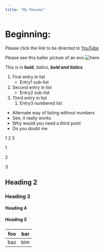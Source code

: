 ```yaml
---
title: "My Resume"
---
```


# Beginning:

Please click the link to be directed to [YouTube](https://www.youtube.com/)

Please see this baller picture of an evo
![here](https://pbs.twimg.com/media/D887vtzV4AE7VqK.jpg) 

This is in **bold**, _italics_, **_bold and italics_**

1. First entry in list
    - Entry1 sub-list
2. Second entry in list
    - Entry2 sub-list
3. Third entry in list
    1. Entry3 numbered list

* Alternate way of listing without numbers
* See, it really works
* Why would you need a third point
* Do you doubt me

1
2
3

1

2

3

## Heading 2
### Heading 3
#### Heading 4
##### Heading 5

| foo | bar |
| --- | --- |
| baz | bim |
